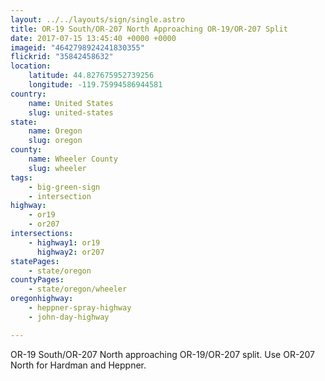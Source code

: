 ```yaml
---
layout: ../../layouts/sign/single.astro
title: OR-19 South/OR-207 North Approaching OR-19/OR-207 Split
date: 2017-07-15 13:45:40 +0000 +0000
imageid: "4642798924241830355"
flickrid: "35842458632"
location:
    latitude: 44.827675952739256
    longitude: -119.75994586944581
country:
    name: United States
    slug: united-states
state:
    name: Oregon
    slug: oregon
county:
    name: Wheeler County
    slug: wheeler
tags:
    - big-green-sign
    - intersection
highway:
    - or19
    - or207
intersections:
    - highway1: or19
      highway2: or207
statePages:
    - state/oregon
countyPages:
    - state/oregon/wheeler
oregonhighway:
    - heppner-spray-highway
    - john-day-highway

---
```

OR-19 South/OR-207 North approaching OR-19/OR-207 split.  Use OR-207 North for Hardman and Heppner.